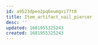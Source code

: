 ```yaml
---
id: a9523dpeo2pq6eumgvi77t8
title: Item_artifact_nail_piercer
desc: ''
updated: 1681955325243
created: 1681955325243
---
```

